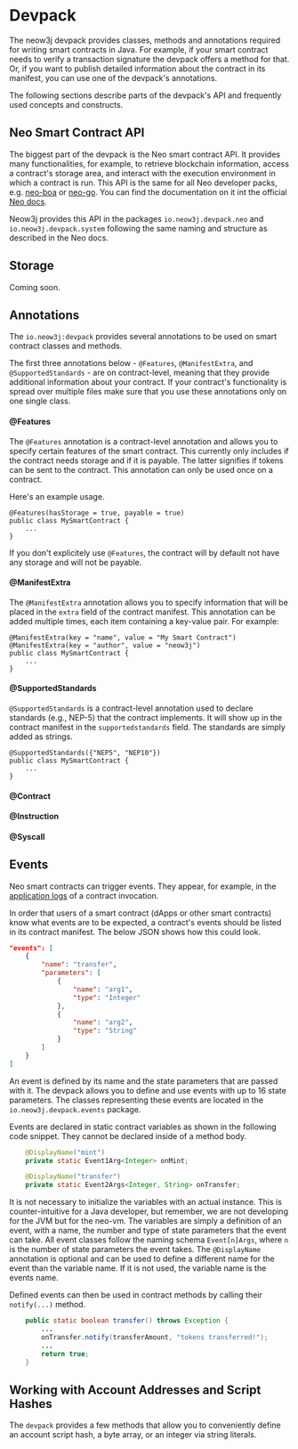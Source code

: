 # Devpack

The neow3j devpack provides classes, methods and annotations required for writing smart contracts in
Java. For example, if your smart contract needs to verify a transaction signature the devpack offers
a method for that. Or, if you want to publish detailed information about the contract in its
manifest, you can use one of the devpack's annotations.

The following sections describe parts of the devpack's API and frequently used concepts and
constructs.


## Neo Smart Contract API

The biggest part of the devpack is the Neo smart contract API. It provides many functionalities, for
example, to retrieve blockchain information, access a contract's storage area, and interact with the
execution environment in which a contract is run. This API is the same for all Neo developer packs, e.g.
[neo-boa](https://github.com/CityOfZion/neo-boa) or [neo-go](https://github.com/nspcc-dev/neo-go).
You can find the documentation on it int the official 
[Neo docs](https://docs.neo.org/v3/docs/en-us/reference/scapi/fw/dotnet/neo.html). 

Neow3j provides this API in the packages `io.neow3j.devpack.neo` and `io.neow3j.devpack.system`
following the same naming and structure as described in the Neo docs.


## Storage
<!-- TODO: Document on how to use storage. -->
Coming soon.


## Annotations

The `io.neow3j:devpack` provides several annotations to be used on smart contract classes and
methods. 

The first three annotations below - `@Features`, `@ManifestExtra`, and `@SupportedStandards` - are
on contract-level, meaning that they provide additional information about your contract. If your
contract's functionality is spread over multiple files make sure that you use these annotations only
on one single class.


#### @Features

The `@Features` annotation is a contract-level annotation and allows you to specify certain features
of the smart contract. This currently only includes if the contract needs storage and if it is
payable. The latter signifies if tokens can be sent to the contract. This annotation can only be
used once on a contract.

Here's an example usage.
```
@Features(hasStorage = true, payable = true)
public class MySmartContract {
    ...
}
```

If you don't explicitely use `@Features`, the contract will by default not have any storage and will
not be payable.


#### @ManifestExtra

The `@ManifestExtra` annotation allows you to specify information that will be placed in the `extra`
field of the contract manifest. This annotation can be added multiple times, each item containing a
key-value pair. For example:

```
@ManifestExtra(key = "name", value = "My Smart Contract")
@ManifestExtra(key = "author", value = "neow3j")
public class MySmartContract {
    ...
}
```

#### @SupportedStandards

`@SupportedStandards` is a contract-level annotation used to declare standards (e.g., NEP-5) that
the contract implements. It will show up in the contract manifest in the `supportedstandards` field.
The standards are simply added as strings.

```
@SupportedStandards({"NEP5", "NEP10"})
public class MySmartContract {
    ...
}
```

#### @Contract

#### @Instruction

#### @Syscall



## Events

Neo smart contracts can trigger events. They appear, for example, in the [application
logs](https://docs.neo.org/v3/docs/en-us/reference/rpc/latest-version/api/getapplicationlog.html) 
of a contract invocation.

In order that users of a smart contract (dApps or other smart contracts) know what events are to be
expected, a contract's events should be listed in its contract manifest. The below JSON shows how
this could look.

```json
"events": [
    {
        "name": "transfer",
        "parameters": [
            {
                "name": "arg1",
                "type": "Integer"
            },
            {
                "name": "arg2",
                "type": "String"
            }
        ]
    }
]
```

An event is defined by its name and the state parameters that are passed with it. The devpack allows
you to define and use events with up to 16 state parameters. The classes representing these events
are located in the `io.neow3j.devpack.events` package. 

Events are declared in static contract variables as shown in the following code snippet. They cannot
be declared inside of a method body.

```java
    @DisplayName("mint")
    private static Event1Arg<Integer> onMint;

    @DisplayName("transfer")
    private static Event2Args<Integer, String> onTransfer;
```

It is not necessary to initialize the variables with an actual instance. This is counter-intuitive
for a Java developer, but remember, we are not developing for the JVM but for the neo-vm. The
variables are simply a definition of an event, with a name, the number and type of state parameters
that the event can take. All event classes follow the naming schema `Event[n]Args`, where `n` is the
number of state parameters the event takes. The `@DisplayName` annotation is optional and can be
used to define a different name for the event than the variable name. If it is not used, the
variable name is the events name.

Defined events can then be used in contract methods by calling their `notify(...)` method. 

```java
    public static boolean transfer() throws Exception {
        ...
        onTransfer.notify(transferAmount, "tokens transferred!");
        ...
        return true;
    }
```

<!-- TODO: Add information about the `Runtime.noitfy(Object... objects)` method. This method is 
currently not compilable. See issue #275 -->


## Working with Account Addresses and Script Hashes 

The `devpack` provides a few methods that allow you to conveniently define an account script hash,
a byte array, or an integer via string literals.

<!-- TODO: Write this section -->




